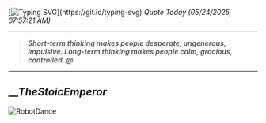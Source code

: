 [![Typing SVG](https://readme-typing-svg.herokuapp.com?font=Press+Start+2P&color=C2F784&size=35&width=900&height=100&lines=Hello+World%2C+I'm+Hung+!)](https://git.io/typing-svg) 
_Quote Today (05/24/2025, 07:57:21 AM)_
___
>**_Short-term thinking makes people desperate, ungenerous, impulsive. Long-term thinking makes people calm, gracious, controlled. @_**
___

## __**_TheStoicEmperor_**

![RobotDance](src/assets/images/robot-dancing-dribble.gif?style=center)
